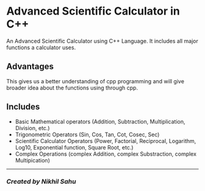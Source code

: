 # Advanced Scientific Calculator in C++
An Advanced Scientific Calculator using C++ Language. It includes all major functions a calculator uses.

## Advantages
This gives us a better understanding of cpp programming and will give broader idea about the functions using through cpp.

## Includes
- Basic Mathematical operators (Addition, Subtraction, Multiplication, Division, etc.)
- Trigonometric Operators (Sin, Cos, Tan, Cot, Cosec, Sec)
- Scientific Calculator Operators (Power, Factorial, Reciprocal, Logarithm, Log10, Exponential function, Square Root, etc.)
- Complex Operations (complex Addition, complex Substraction, complex Multipication)
- - - -
### ***Created by Nikhil Sahu***
